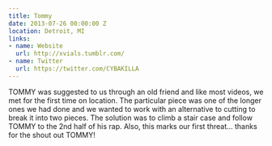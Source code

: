 ```yaml
---
title: Tommy
date: 2013-07-26 00:00:00 Z
location: Detroit, MI
links:
- name: Website
  url: http://xvials.tumblr.com/
- name: Twitter
  url: https://twitter.com/CYBAKILLA
---
```


TOMMY was suggested to us through an old friend and like most videos, we met for the first time on location. The particular piece was one of the longer ones we had done and we wanted to work with an alternative to cutting to break it into two pieces. The solution was to climb a stair case and follow TOMMY to the 2nd half of his rap. Also, this marks our first threat... thanks for the shout out TOMMY!
